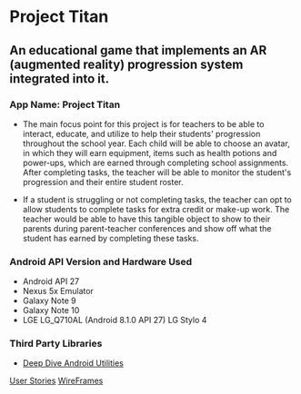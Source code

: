 # Project Titan #

## An educational game that implements an AR (augmented reality) progression system integrated into it. ##

### App Name: Project Titan ###
* The main focus point for this project is for teachers to be able to interact, educate, and utilize to help their students' progression throughout the school year. Each child will be able to choose an avatar, in which they will earn equipment, items such as health potions and power-ups, which are earned through completing school assignments. After completing tasks, the teacher will be able to monitor the student's progression and their entire student roster.

* If a student is struggling or not completing tasks, the teacher can opt to allow students to complete tasks for extra credit or make-up work. The teacher would be able to have this tangible object to show to their parents during parent-teacher conferences and show off what the student has earned by completing these tasks.  


### Android API Version and Hardware Used ###
* Android API 27
* Nexus 5x Emulator
* Galaxy Note 9
* Galaxy Note 10
* LGE LG_Q710AL (Android 8.1.0 API 27) LG Stylo 4

### Third Party Libraries ###

* [Deep Dive Android Utilities](https://github.com/deep-dive-coding-java/android-utilities/blob/master/README.md)


[User Stories]()
[WireFrames](TeamCapstoneProjectWireFrame.pdf)
